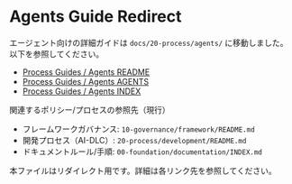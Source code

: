 # Agents Guide Redirect

エージェント向けの詳細ガイドは `docs/20-process/agents/` に移動しました。以下を参照してください。

- [Process Guides / Agents README](20-process/agents/README.md)
- [Process Guides / Agents AGENTS](20-process/agents/AGENTS.md)
- [Process Guides / Agents INDEX](20-process/agents/INDEX.md)

関連するポリシー/プロセスの参照先（現行）
- フレームワークガバナンス: `10-governance/framework/README.md`
- 開発プロセス（AI-DLC）: `20-process/development/README.md`
- ドキュメントルール/手順: `00-foundation/documentation/INDEX.md`

本ファイルはリダイレクト用です。詳細は各リンク先を参照してください。
